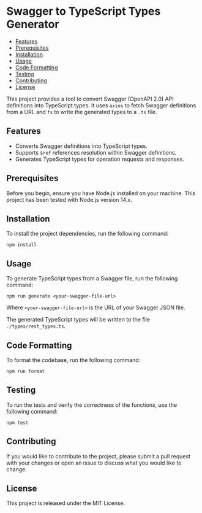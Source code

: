 # Swagger to TypeScript Types Generator

  - [Features](#features)
  - [Prerequisites](#prerequisites)
  - [Installation](#installation)
  - [Usage](#usage)
  - [Code Formatting](#code-formatting)
  - [Testing](#testing)
  - [Contributing](#contributing)
  - [License](#license)


This project provides a tool to convert Swagger (OpenAPI 2.0) API definitions into TypeScript types. It uses `axios` to fetch Swagger definitions from a URL and `fs` to write the generated types to a `.ts` file.

## Features

- Converts Swagger definitions into TypeScript types.
- Supports `$ref` references resolution within Swagger definitions.
- Generates TypeScript types for operation requests and responses.

## Prerequisites

Before you begin, ensure you have Node.js installed on your machine. This project has been tested with Node.js version 14.x.

## Installation

To install the project dependencies, run the following command:

```
npm install
```

## Usage

To generate TypeScript types from a Swagger file, run the following command:
```
npm run generate <your-swagger-file-url>
```


Where `<your-swagger-file-url>` is the URL of your Swagger JSON file.

The generated TypeScript types will be written to the file `./types/rest_types.ts`.

## Code Formatting

To format the codebase, run the following command:
```
npm run format
```

## Testing

To run the tests and verify the correctness of the functions, use the following command:

```
npm test
```


## Contributing

If you would like to contribute to the project, please submit a pull request with your changes or open an issue to discuss what you would like to change.

## License

This project is released under the MIT License.
